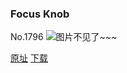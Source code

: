 ### Focus Knob
No.1796
![图片不见了~~~](https://imgs.xkcd.com/comics/focus_knob.png)

[原址](https://xkcd.com//1796) [下载](https://imgs.xkcd.com/comics/focus_knob.png)

